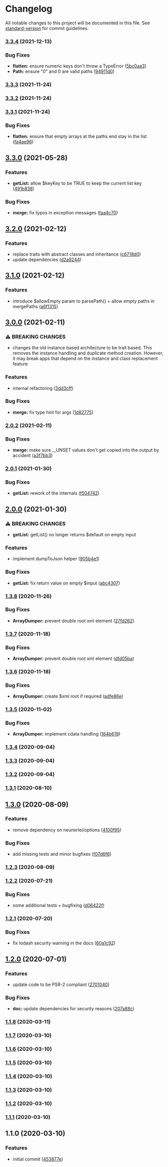 # Changelog

All notable changes to this project will be documented in this file. See [standard-version](https://github.com/conventional-changelog/standard-version) for commit guidelines.

### [3.3.4](https://github.com/Neunerlei/arrays/compare/v3.3.3...v3.3.4) (2021-12-13)


### Bug Fixes

* **flatten:** ensure numeric keys don't throw a TypeError ([5bc0aa3](https://github.com/Neunerlei/arrays/commit/5bc0aa3dfa53e6338c95c838b3dbcc667cdaff3a))
* **Path:** ensure "0" and 0 are valid paths ([94911d0](https://github.com/Neunerlei/arrays/commit/94911d0e905542ff8014ae78a3dbf24cf0c0c67c))

### [3.3.3](https://github.com/Neunerlei/arrays/compare/v3.3.2...v3.3.3) (2021-11-24)

### [3.3.2](https://github.com/Neunerlei/arrays/compare/v3.3.1...v3.3.2) (2021-11-24)

### [3.3.1](https://github.com/Neunerlei/arrays/compare/v3.3.0...v3.3.1) (2021-11-24)


### Bug Fixes

* **flatten:** ensure that empty arrays at the paths end stay in the list ([fa4ae96](https://github.com/Neunerlei/arrays/commit/fa4ae96081a244af8517b1da7b0c6f30e8d510e1))

## [3.3.0](https://github.com/Neunerlei/arrays/compare/v3.2.0...v3.3.0) (2021-05-28)


### Features

* **getList:** allow $keyKey to be TRUE to keep the current list key ([491b838](https://github.com/Neunerlei/arrays/commit/491b838d12cbd1cec3c000c8e8c02b7318dd93b3))


### Bug Fixes

* **merge:** fix typos in exception messages ([faa4c70](https://github.com/Neunerlei/arrays/commit/faa4c7084b05905d40bbb746bca1eea5f7b2609c))

## [3.2.0](https://github.com/Neunerlei/arrays/compare/v3.1.0...v3.2.0) (2021-02-12)


### Features

* replace traits with abstract classes and inheritance ([c6718d0](https://github.com/Neunerlei/arrays/commit/c6718d0da05809f80a63e3db7bd505cc12066cf5))
* update dependencies ([d2a9244](https://github.com/Neunerlei/arrays/commit/d2a924479a1ac2164251bcf1cb52e1feae58df47))

## [3.1.0](https://github.com/Neunerlei/arrays/compare/v3.0.0...v3.1.0) (2021-02-12)


### Features

* introduce $allowEmpty param to parsePath() + allow empty paths in mergePaths ([a6f1315](https://github.com/Neunerlei/arrays/commit/a6f131591be546e96d8fb57c8757604e466b6ffa))

## [3.0.0](https://github.com/Neunerlei/arrays/compare/v2.0.2...v3.0.0) (2021-02-11)


### ⚠ BREAKING CHANGES

* changes the old instance based architecture to be trait
based. This removes the instance handling and duplicate method creation.
However, it may break apps that depend on the instance and class
replacement feature

### Features

* internal refactoring ([3dd3cff](https://github.com/Neunerlei/arrays/commit/3dd3cff3d2d9e1c27525b03a4190ade4bc385959))


### Bug Fixes

* **merge:** fix type hint for args ([1d82775](https://github.com/Neunerlei/arrays/commit/1d82775049e3f7b95566ae1d93b0fbd0c8e44363))

### [2.0.2](https://github.com/Neunerlei/arrays/compare/v2.0.1...v2.0.2) (2021-02-11)


### Bug Fixes

* **merge:** make sure __UNSET values don't get copied into the output by accident ([a3f7bb3](https://github.com/Neunerlei/arrays/commit/a3f7bb3027310063c963b96d3769aed6835c5358))

### [2.0.1](https://github.com/Neunerlei/arrays/compare/v2.0.0...v2.0.1) (2021-01-30)


### Bug Fixes

* **getList:** rework of the internals ([f504742](https://github.com/Neunerlei/arrays/commit/f50474211dd283ab87c8bbebb8c4c92a62b52644))

## [2.0.0](https://github.com/Neunerlei/arrays/compare/v1.3.8...v2.0.0) (2021-01-30)


### ⚠ BREAKING CHANGES

* **getList:** getList() no longer returns $default on empty input

### Features

* implement dumpToJson helper ([905b4e1](https://github.com/Neunerlei/arrays/commit/905b4e146880d0ac37414135076176ab933a1ec3))


### Bug Fixes

* **getList:** fix return value on empty $input ([abc4307](https://github.com/Neunerlei/arrays/commit/abc4307fcb6591661ec88e8ea8274709f7aa59b8))

### [1.3.8](https://github.com/Neunerlei/arrays/compare/v1.3.7...v1.3.8) (2020-11-26)


### Bug Fixes

* **ArrayDumper:** prevent double root xml element ([27fd262](https://github.com/Neunerlei/arrays/commit/27fd262b6d4c1e423c843ba4c53536167e193670))

### [1.3.7](https://github.com/Neunerlei/arrays/compare/v1.3.6...v1.3.7) (2020-11-18)


### Bug Fixes

* **ArrayDumper:** prevent double root xml element ([dfd05ba](https://github.com/Neunerlei/arrays/commit/dfd05ba9b879c6d6e07c93abc86af5c94d704104))

### [1.3.6](https://github.com/Neunerlei/arrays/compare/v1.3.5...v1.3.6) (2020-11-18)


### Bug Fixes

* **ArrayDumper:** create $xml root if required ([adfe86e](https://github.com/Neunerlei/arrays/commit/adfe86e2b51b688ada9a2ebcffda7fdd687df38c))

### [1.3.5](https://github.com/Neunerlei/arrays/compare/v1.3.4...v1.3.5) (2020-11-02)


### Bug Fixes

* **ArrayDumper:** implement cdata handling ([164b619](https://github.com/Neunerlei/arrays/commit/164b6192ead44cbe0379e262abfb053632574cd1))

### [1.3.4](https://github.com/Neunerlei/arrays/compare/v1.3.3...v1.3.4) (2020-09-04)

### [1.3.3](https://github.com/Neunerlei/arrays/compare/v1.3.2...v1.3.3) (2020-09-04)

### [1.3.2](https://github.com/Neunerlei/arrays/compare/v1.3.1...v1.3.2) (2020-09-04)

### [1.3.1](https://github.com/Neunerlei/arrays/compare/v1.3.0...v1.3.1) (2020-08-10)

## [1.3.0](https://github.com/Neunerlei/arrays/compare/v1.2.3...v1.3.0) (2020-08-09)


### Features

* remove dependency on neunerlei/options ([4100f95](https://github.com/Neunerlei/arrays/commit/4100f952c373aff5ec80951f8eb11af0a25710c3))


### Bug Fixes

* add missing tests and minor bugfixes ([f07d6f8](https://github.com/Neunerlei/arrays/commit/f07d6f834fa1a5301bbecf7c1cda09c55e146f8c))

### [1.2.3](https://github.com/Neunerlei/arrays/compare/v1.2.2...v1.2.3) (2020-08-09)

### [1.2.2](https://github.com/Neunerlei/arrays/compare/v1.2.1...v1.2.2) (2020-07-21)


### Bug Fixes

* some additional tests + bugfixing ([d06422f](https://github.com/Neunerlei/arrays/commit/d06422fdb25e0dc6e574ff14b4aaf51ed2d8bc14))

### [1.2.1](https://github.com/Neunerlei/arrays/compare/v1.2.0...v1.2.1) (2020-07-20)


### Bug Fixes

* fix lodash security warning in the docs ([60a1c92](https://github.com/Neunerlei/arrays/commit/60a1c927b864c01f011f6a48cc0ee5c5c779bd1a))

## [1.2.0](https://github.com/Neunerlei/arrays/compare/v1.1.8...v1.2.0) (2020-07-01)


### Features

* update code to be PSR-2 compliant ([2701040](https://github.com/Neunerlei/arrays/commit/2701040a7df6aab739ef0597b3522bcc1a6f3d54))


### Bug Fixes

* **doc:** update dependencies for security reasons ([207a88c](https://github.com/Neunerlei/arrays/commit/207a88c287d044163150a950950372fa9e3ee580))

### [1.1.8](https://github.com/Neunerlei/arrays/compare/v1.1.7...v1.1.8) (2020-03-11)

### [1.1.7](https://github.com/Neunerlei/arrays/compare/v1.1.6...v1.1.7) (2020-03-10)

### [1.1.6](https://github.com/Neunerlei/arrays/compare/v1.1.5...v1.1.6) (2020-03-10)

### [1.1.5](https://github.com/Neunerlei/arrays/compare/v1.1.4...v1.1.5) (2020-03-10)

### [1.1.4](https://github.com/Neunerlei/arrays/compare/v1.1.3...v1.1.4) (2020-03-10)

### [1.1.3](https://github.com/Neunerlei/arrays/compare/v1.1.2...v1.1.3) (2020-03-10)

### [1.1.2](https://github.com/Neunerlei/arrays/compare/v1.1.1...v1.1.2) (2020-03-10)

### [1.1.1](https://github.com/Neunerlei/arrays/compare/v1.1.0...v1.1.1) (2020-03-10)

## 1.1.0 (2020-03-10)


### Features

* initial commit ([453877e](https://github.com/Neunerlei/arrays/commit/453877e9d97bc1149081020f1e39376845109d54))
